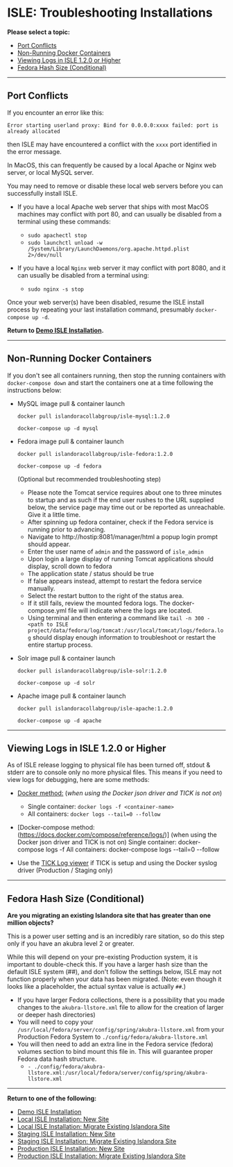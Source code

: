 # ISLE: Troubleshooting Installations

**Please select a topic:**

- [Port Conflicts](#port-conflicts)
- [Non-Running Docker Containers](#non-running-docker-containers)
- [Viewing Logs in ISLE 1.2.0 or Higher](#viewing-logs-in-isle-120-or-higher)
- [Fedora Hash Size (Conditional)](#fedora-hash-size-conditional)

---

## Port Conflicts
If you encounter an error like this:

`Error starting userland proxy: Bind for 0.0.0.0:xxxx failed: port is already allocated`

then ISLE may have encountered a conflict with the `xxxx` port identified in the error message.

In MacOS, this can frequently be caused by a local Apache or Nginx web server, or local MySQL server.  

You may need to remove or disable these local web servers before you can successfully install ISLE.

* If you have a local Apache web server that ships with most MacOS machines may conflict with port 80, and can usually be disabled from a terminal using these commands:

    * `sudo apachectl stop`
    * `sudo launchctl unload -w /System/Library/LaunchDaemons/org.apache.httpd.plist 2>/dev/null`

* If you have a local `Nginx` web server it may conflict with port 8080, and it can usually be disabled from a terminal using:

    * `sudo nginx -s stop`

Once your web server(s) have been disabled, resume the ISLE install process by repeating your last installation command, presumably `docker-compose up -d`.


**Return to [Demo ISLE Installation](../install/install-demo.md).**

---

## Non-Running Docker Containers

If you don't see all containers running, then stop the running containers with `docker-compose down` and start the containers one at a time following the instructions below:

*  MySQL image pull & container launch

    `docker pull islandoracollabgroup/isle-mysql:1.2.0`

    `docker-compose up -d mysql`

*  Fedora image pull & container launch

    `docker pull islandoracollabgroup/isle-fedora:1.2.0`

    `docker-compose up -d fedora`

    (Optional but recommended troubleshooting step)

    * Please note the Tomcat service requires about  one to three minutes to startup and as such if the end user rushes to the URL supplied below, the service page may time out or be reported as unreachable. Give it a little time.
    * After spinning up fedora container, check if the Fedora service is running prior to advancing.
    * Navigate to http://hostip:8081/manager/html a popup login prompt should appear.
    * Enter the user name of `admin` and the password of `isle_admin`
    * Upon login a large display of running Tomcat applications should display, scroll down to fedora
    * The application state / status should be true
    * If false appears instead, attempt to restart the fedora service manually.
    * Select the restart button to the right of the status area.
    * If it still fails, review the mounted fedora logs. The docker-compose.yml file will indicate where the logs are located.
    * Using terminal and then entering a command like `tail -n 300 - <path to ISLE project/data/fedora/log/tomcat:/usr/local/tomcat/logs/fedora.log` should display enough information to troubleshoot or restart the entire startup process.

* Solr image pull & container launch

    `docker pull islandoracollabgroup/isle-solr:1.2.0`

    `docker-compose up -d solr`

* Apache image pull & container launch

    `docker pull islandoracollabgroup/isle-apache:1.2.0`

    `docker-compose up -d apache`

---

## Viewing Logs in ISLE 1.2.0 or Higher

As of ISLE release logging to physical file has been turned off, stdout & stderr are to console only no more physical files. This means if you need to view logs for debugging, here are some methods:

* [Docker method:](https://docs.docker.com/engine/reference/commandline/logs/) (_when using the Docker json driver and TICK is not on_)
  * Single container: `docker logs -f <container-name>`
  * All containers: `docker logs --tail=0 --follow`

* [Docker-compose method:(https://docs.docker.com/compose/reference/logs/)] (when using the Docker json driver and TICK is not on)
Single container: docker-compose logs -f  <container-name>
All containers: docker-compose logs --tail=0 --follow

* Use the [TICK Log viewer](../optional-components/tickstack.md) if TICK is setup and using the Docker syslog driver (Production / Staging only) 

---

## Fedora Hash Size (Conditional)

**Are you migrating an existing Islandora site that has greater than one million objects?**

This is a power user setting and is an incredibly rare sitation, so do this step only if you have an akubra level 2 or greater.

While this will depend on your pre-existing Production system, it is important to double-check this. If you have a larger hash size than the default ISLE system (##), and don't follow the settings below, ISLE may not function properly when your data has been migrated. (Note: even though it looks like a placeholder, the actual syntax value is actually `##`.)

*  If you have larger Fedora collections, there is a possibility that you made changes to the `akubra-llstore.xml` file to allow for the creation of larger or deeper hash directories)
  * You will need to copy your `/usr/local/fedora/server/config/spring/akubra-llstore.xml` from your Production Fedora System to `./config/fedora/akubra-llstore.xml`
  * You will then need to add an extra line in the Fedora service (fedora) volumes section to bind mount this file in. This will guarantee proper Fedora data hash structure.
    * `- ./config/fedora/akubra-llstore.xml:/usr/local/fedora/server/config/spring/akubra-llstore.xml`

---

**Return to one of the following:**

- [Demo ISLE Installation](../install/install-demo.md)
- [Local ISLE Installation: New Site](../install/install-local-new.md)
- [Local ISLE Installation: Migrate Existing Islandora Site](../install/install-local-migrate.md)
- [Staging ISLE Installation: New Site](../install/install-staging-new.md)
- [Staging ISLE Installation: Migrate Existing Islandora Site](../install/install-staging-migrate.md)
- [Production ISLE Installation: New Site](../install/install-production-new.md)
- [Production ISLE Installation: Migrate Existing Islandora Site](../install/install-production-migrate.md)